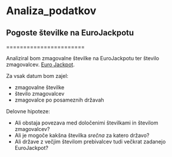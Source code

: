 # Analiza_podatkov

## Pogoste številke na EuroJackpotu
=======================

Analiziral bom zmagovalne številke na EuroJackpotu ter število zmagovalcev.
[Euro Jackpot](https://www.euro-jackpot.net/en/results).

Za vsak datum bom zajel:
* zmagovalne številke
* število zmagovalcev
* zmagovalce po posameznih državah

Delovne hipoteze:
* Ali obstaja povezava med določenimi številkami in številom zmagovalcev?
* Ali je mogoče kakšna številka *srečna* za katero državo?
* Ali države z večjim številom prebivalcev tudi večkrat zadanejo EuroJackpot?